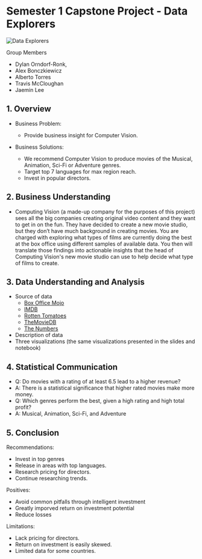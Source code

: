 # Semester 1 Capstone Project - Data Explorers

![Data Explorers](https://media.giphy.com/media/xT9C25UNTwfZuk85WP/giphy-downsized-large.gif)

Group Members
 * Dylan Orndorf-Ronk, 
 * Alex Bonczkiewicz
 * Alberto Torres
 * Travis McCloughan
 * Jaemin Lee


## 1. Overview
 * Business Problem:
      * Provide business insight for Computer Vision. 
       
 * Business Solutions:
      * We recommend Computer Vision to produce movies of the Musical, Animation, Sci-Fi or Adventure genres. 
      * Target top 7 languages for max region reach.
      * Invest in popular directors.

## 2. Business Understanding
  * Computing Vision (a made-up company for the purposes of this project) sees all the big companies creating original video content and they want to get in on the fun. They have decided to create a new movie studio, but they don’t have much background in creating movies. You are charged with exploring what types of films are currently doing the best at the box office using different samples of available data. You then will translate those findings into actionable insights that the head of Computing Vision's new movie studio can use to help decide what type of films to create.
    
 
## 3. Data Understanding and Analysis
   * Source of data
     * [Box Office Mojo](https://www.boxofficemojo.com/)
     * [IMDB](https://www.imdb.com/)
     * [Rotten Tomatoes](https://www.rottentomatoes.com/)
     * [TheMovieDB](https://www.themoviedb.org/)
     * [The Numbers](https://www.the-numbers.com/)
   * Description of data
   * Three visualizations (the same visualizations presented in the slides and notebook)
       
## 4. Statistical Communication
   * Q: Do movies with a rating of at least 6.5 lead to a higher revenue?
   * A: There is a statistical significance that higher rated movies make more money.
   * Q: Which genres perform the best, given a high rating and high total profit?
   * A: Musical, Animation, Sci-Fi, and Adventure
       
## 5. Conclusion

Recommendations:
   * Invest in top genres
   * Release in areas with top languages.
   * Research pricing for directors.
   * Continue researching trends.
   
Positives:
   * Avoid common pitfalls through intelligent investment
   * Greatly imporved return on investment potential
   * Reduce losses
   
Limitations:
   * Lack pricing for directors.
   * Return on investment is easily skewed.
   * Limited data for some countries.
